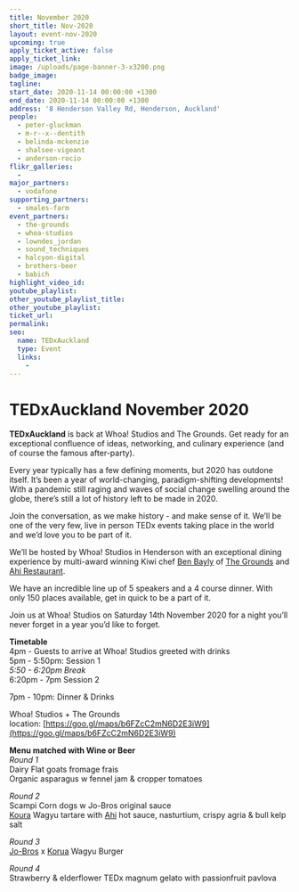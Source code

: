```yaml
---
title: November 2020
short_title: Nov-2020
layout: event-nov-2020
upcoming: true
apply_ticket_active: false
apply_ticket_link:
image: /uploads/page-banner-3-x3200.png
badge_image:
tagline:
start_date: 2020-11-14 00:00:00 +1300
end_date: 2020-11-14 00:00:00 +1300
address: '8 Henderson Valley Rd, Henderson, Auckland'
people:
  - peter-gluckman
  - m-r--x--dentith
  - belinda-mckenzie
  - shalsee-vigeant
  - anderson-rocio
flikr_galleries:
  -
major_partners:
  - vodafone
supporting_partners:
  - smales-farm
event_partners:
  - the-grounds
  - whoa-studios
  - lowndes_jordan
  - sound_techniques
  - halcyon-digital
  - brothers-beer
  - babich
highlight_video_id:
youtube_playlist:
other_youtube_playlist_title:
other_youtube_playlist:
ticket_url:
permalink:
seo:
  name: TEDxAuckland
  type: Event
  links:
    -
---
```


# TEDxAuckland November 2020

**TEDxAuckland** is back at Whoa\! Studios and The Grounds. Get ready for an exceptional confluence of ideas, networking, and culinary experience (and of course the famous after-party).

Every year typically has a few defining moments, but 2020 has outdone itself. It’s been a year of world-changing, paradigm-shifting developments\! With a pandemic still raging and waves of social change swelling around the globe, there’s still a lot of history left to be made in 2020.

Join the conversation, as we make history - and make sense of it. We’ll be one of the very few, live in person TEDx events taking place in the world and we’d love you to be part of it.

We’ll be hosted by Whoa\! Studios in Henderson with an exceptional dining experience by multi-award winning Kiwi chef&nbsp;[Ben Bayly](https://benbayly.co.nz) of [The Grounds](https://thegrounds.co.nz) and [Ahi Restaurant](https://www.ahirestaurant.co.nz).

We have an incredible line up of 5 speakers and a 4 course dinner. With only 150 places available, get in quick to be a part of it.

Join us at Whoa\! Studios on Saturday 14th November 2020 for a night you’ll never forget in a year you’d like to forget.

**Timetable**<br>4pm - Guests to arrive at Whoa\! Studios greeted with drinks<br>5pm - 5:50pm: Session 1<br>*5:50 - 6:20pm Break*<br>6:20pm - 7pm Session 2

7pm - 10pm: Dinner & Drinks

Whoa\! Studios + The Grounds location:&nbsp;[https://goo.gl/maps/b6FZcC2mN6D2E3iW9](https://goo.gl/maps/b6FZcC2mN6D2E3iW9)

**Menu matched with Wine or Beer**<br>*Round 1*<br>Dairy Flat goats fromage frais<br>Organic asparagus w fennel jam & cropper tomatoes

*Round 2*<br>Scampi Corn dogs w Jo-Bros original sauce<br>[Koura](https://www.koruafood.com) Wagyu tartare with [Ahi](https://www.ahirestaurant.co.nz) hot sauce, nasturtium, crispy agria & bull kelp salt

*Round 3*<br>[Jo-Bros](https://www.jobrosburgers.com) x [Korua](https://www.koruafood.com) Wagyu Burger

*Round 4*<br>Strawberry & elderflower TEDx magnum gelato with passionfruit pavlova
